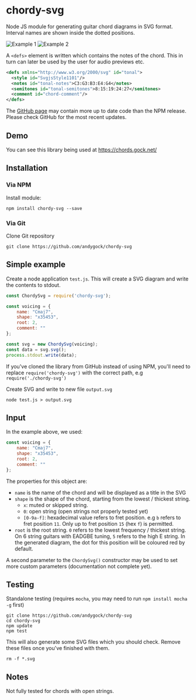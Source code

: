 # chordy-svg

Node JS module for generating guitar chord diagrams in SVG format. Interval names are shown inside the dotted positions.

![Example 1](http://andygock.github.io/chordy-svg/Cmaj7-2-x35453.svg) ![Example 2](http://andygock.github.io/chordy-svg/C13-1-8x89aa.svg)

A `<defs>` element is written which contains the notes of the chord. This in turn can later be used by the user for audio previews etc.

```xml
<defs xmlns="http://www.w3.org/2000/svg" id="tonal">
  <style id="SvgjsStyle1101"/>
  <notes id="tonal-notes">C3:G3:B3:E4:G4</notes>
  <semitones id="tonal-semitones">8:15:19:24:27</semitones>
  <comment id="chord-comment"/>
</defs>
```

The [GitHub page](https://github.com/andygock/chordy-svg) may contain more up to date code than the NPM release. Please check GitHub for the most recent updates.

## Demo

You can see this library being used at <https://chords.gock.net/>

## Installation

### Via NPM

Install module:

    npm install chordy-svg --save

### Via Git

Clone Git repository

    git clone https://github.com/andygock/chordy-svg

## Simple example

Create a node application `test.js`. This will create a SVG diagram and write the contents to stdout.

```js
const ChordySvg = require('chordy-svg');

const voicing = {
    name: "Cmaj7",
    shape: "x35453",
    root: 2,
    comment: ""
};

const svg = new ChordySvg(voicing);
const data = svg.svg();
process.stdout.write(data);
```

If you've cloned the library from GitHub instead of using NPM, you'll need to replace `require('chordy-svg')` with the correct path, e.g `require('./chordy-svg')`

Create SVG and write to new file `output.svg`

    node test.js > output.svg

## Input

In the example above, we used:

```js
const voicing = {
    name: "Cmaj7",
    shape: "x35453",
    root: 2,
    comment: ""
};
```

The properties for this object are:

- `name` is the name of the chord and will be displayed as a title in the SVG
- `shape` is the shape of the chord, starting from the lowest / thickest string.
  - `x`: muted or skipped string.
  - `0`: open string (open strings not properly tested yet)
  - `[0-9a-f]`: hexadecimal value refers to fret position. e.g `b` refers to fret position `11`. Only up to fret position `15` (hex `f`) is permitted.
- `root` is the root string. `0` refers to the lowest frequency / thickest string. On 6 string guitars with EADGBE tuning, `5` refers to the high E string. In the generated diagram, the dot for this position will be coloured red by default.

A second parameter to the `ChordySvg()` constructor may be used to set more custom parameters (documentation not complete yet).

## Testing

Standalone testing (requires `mocha`, you may need to run `npm install mocha -g` first)

    git clone https://github.com/andygock/chordy-svg
    cd chordy-svg
    npm update
    npm test

This will also generate some SVG files which you should check. Remove these files once you've finished with them.

    rm -f *.svg

## Notes

Not fully tested for chords with open strings.
